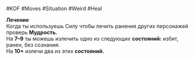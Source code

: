 #KOF #Moves #Situation #Weird #Heal 

**Лечение**  
Когда ты используешь Силу чтобы лечить ранения других персонажей проверь **Мудрость.**  
На **7–9** ты можешь излечить одно из следующих **состояний:** избит, ранен, без сознания.  
На **10+** излечи два из этих **состояний.**  